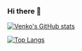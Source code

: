 ### Hi there 👋
[![Venko's GitHub stats](https://github-readme-stats.vercel.app/api?username=Venko15)](https://github.com/anuraghazra/github-readme-stats)

[![Top Langs](https://github-readme-stats.vercel.app/api/top-langs/?username=Venko15)](https://github.com/anuraghazra/github-readme-stats)


